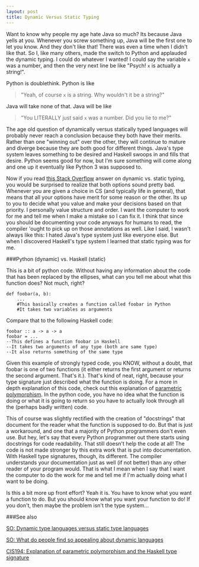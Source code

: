 ```yaml
---
layout: post
title: Dynamic Versus Static Typing
---
```


Want to know why people my age hate Java so much? Its because Java yells at you. Whenever you screw something up, Java will be the first one to let you know. And they don't like that! There was even a time when I didn't like that. So I, like many others, made the switch to Python and applauded the dynamic typing. I could do whatever I wanted! I could say the variable `x` was a number, and then the very next line be like "Psych! `x` is actually a string!". 

Python is doublethink. Python is like 
> "Yeah, of course `x` is a string. Why wouldn't it be a string?"

Java will take none of that. Java will be like 
>"You LITERALLY just said `x` was a number. Did you lie to me?" 

The age old question of dynamically versus statically typed languages will probably never reach a conclusion because they both have their merits. Rather than one "winning out" over the other, they will continue to mature and diverge because they are both good for different things. Java's type system leaves something to be desired and Haskell swoops in and fills that desire. Python seems good for now, but I'm sure something will come along and one up it eventually like Python 3 was supposed to. 

Now if you read [this Stack Overflow](http://stackoverflow.com/a/125379/3861396) answer on dynamic vs. static typing, you would be surprised to realize that both options sound pretty bad. Whenever you are given a choice in CS (and typically life in general), that means that all your options have merit for some reason or the other. Its up to you to decide what you value and make your decisions based on that priority. I personally value structure and order. I want the computer to work for me and tell me when I make a mistake so I can fix it. I think that since you should be documenting your code anyways for humans to read, the compiler 'ought to pick up on those annotations as well. Like I said, I wasn't always like this: I hated Java's type system just like everyone else. But when I discovered Haskell's type system I learned that static typing was for me. 

###Python (dynamic) vs. Haskell (static)

This is a bit of python code. Without having any information about the code that has been replaced by the ellipses, what can you tell me about what this function does? Not much, right?

	def foobar(a, b):
	    ...
	    #This basically creates a function called foobar in Python
	    #It takes two variables as arguments

Compare that to the following Haskell code:

	foobar :: a -> a -> a
	foobar = ...
	--This defines a function foobar in Haskell
	--It takes two arguments of any type (both are same type)
	--It also returns something of the same type

Given this example of strongly typed code, you KNOW, without a doubt, that foobar is one of two functions (it either returns the first argument or returns the second argument. That's it.). That's kind of neat, right, because your type signature just described what the function is doing. For a more in depth explanation of this code, check out this explanation of [parametric polymorphism](http://www.seas.upenn.edu/~cis194/spring13/lectures/05-type-classes.html). In the python code, you have no idea what the function is doing or what it is going to return so you have to actually look through all the (perhaps badly written) code. 

This of course was slightly rectified with the creation of "docstrings" that document for the reader what the function is supposed to do. But that is just a workaround, and one that a majority of Python programmers don't even use. But hey, let's say that every Python programmer out there starts using docstrings for code readability. That still doesn't help the code at all! The code is not made stronger by this extra work that is put into documentation. With Haskell type signatures, though, its different. The compiler understands your documentation just as well (if not better) than any other reader of your program would. That is what I mean when I say that I want the computer to do the work for me and tell me if I'm actually doing what I want to be doing. 

Is this a bit more up front effort? Yeah it is. You have to know what you want a function to do. But you should know what you want your function to do! If you don't, then maybe the problem isn't the type system...

###See also

[SO: Dynamic type languages versus static type languages](http://stackoverflow.com/questions/125367/dynamic-type-languages-versus-static-type-languages)

[SO: What do people find so appealing about dynamic languages](http://stackoverflow.com/questions/42934/what-do-people-find-so-appealing-about-dynamic-languages)

[CIS194: Explanation of parametric polymorphism and the Haskell type signature](http://www.seas.upenn.edu/~cis194/spring13/lectures/05-type-classes.html)

	

